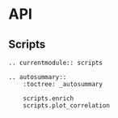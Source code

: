 # API

## Scripts

```{eval-rst}
.. currentmodule:: scripts

.. autosummary::
    :toctree: _autosummary

    scripts.enrich
    scripts.plot_correlation
```
